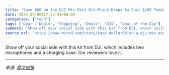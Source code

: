 ```yaml
---
title: "Save $60 on the DJI Mic Mini Kit—Price Drops to Just $109 Today"
date: 2025-09-08T17:52:41+08:00
categories: ["tech"]
tags: ["Gear / Deals", "Shopping", "Deals", "DJI", "Deal of the Day"]
summary: "Show off your social side with this kit from DJI, which includes two microphones and a charging case. Our reviewers love it."
source_url: "https://www.wired.com/story/save-dollar60-on-a-dji-mic-mini-bundle/"
---
```


Show off your social side with this kit from DJI, which includes two microphones and a charging case. Our reviewers love it.

---

*来源: [原文链接](https://www.wired.com/story/save-dollar60-on-a-dji-mic-mini-bundle/)*
